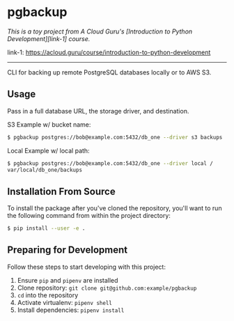 pgbackup
========

_This is a toy project from A Cloud Guru's [Introduction to Python Development][link-1] course._

link-1: https://acloud.guru/course/introduction-to-python-development

---

CLI for backing up remote PostgreSQL databases locally or to AWS S3.

## Usage

Pass in a full database URL, the storage driver, and destination.

S3 Example w/ bucket name:

```bash
$ pgbackup postgres://bob@example.com:5432/db_one --driver s3 backups
```

Local Example w/ local path:

```bash
$ pgbackup postgres://bob@example.com:5432/db_one --driver local /
var/local/db_one/backups
```

## Installation From Source

To install the package after you've cloned the repository, you'll
want to run the following command from within the project directory:

```bash
$ pip install --user -e .
```

## Preparing for Development

Follow these steps to start developing with this project:
1. Ensure `pip` and `pipenv` are installed
2. Clone repository: `git clone git@github.com:example/pgbackup`
3. `cd` into the repository
4. Activate virtualenv: `pipenv shell`
5. Install dependencies: `pipenv install`
